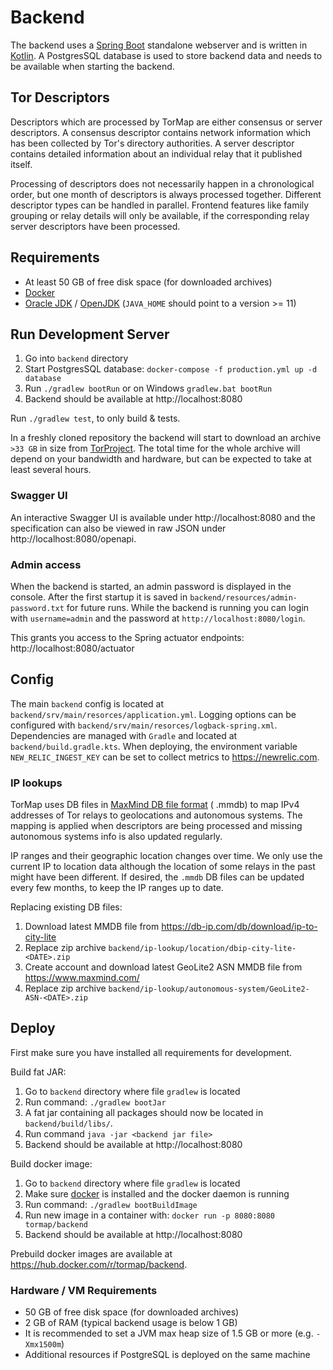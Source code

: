 # Backend

The backend uses a [Spring Boot](https://spring.io/projects/spring-boot) standalone webserver and is written
in [Kotlin](https://kotlinlang.org/). A PostgresSQL database is used to store backend data and needs to be available
when starting the backend.

## Tor Descriptors

Descriptors which are processed by TorMap are either consensus or server descriptors. A consensus descriptor contains
network information which has been collected by Tor's directory authorities. A server descriptor contains detailed
information about an individual relay that it published itself.

Processing of descriptors does not necessarily happen in a chronological order, but one month of descriptors is always
processed together. Different descriptor types can be handled in parallel. Frontend features like family grouping or relay details will only
be available, if the corresponding relay server descriptors have been processed.

## Requirements

- At least 50 GB of free disk space (for downloaded archives)
- [Docker](https://docs.docker.com/get-docker/)
- [Oracle JDK](https://www.oracle.com/java/technologies/javase-downloads.html)
  / [OpenJDK](https://openjdk.java.net/install/index.html) (`JAVA_HOME` should point to a version >= 11)

## Run Development Server

1. Go into `backend` directory
2. Start PostgresSQL database: `docker-compose -f production.yml up -d database`
3. Run `./gradlew bootRun` or on Windows `gradlew.bat bootRun`
4. Backend should be available at http://localhost:8080

Run `./gradlew test`, to only build & tests.

In a freshly cloned repository the backend will start to download an archive `>33 GB` in size
from [TorProject](https://metrics.torproject.org/collector/archive/). The total time for the whole archive will depend
on your bandwidth and hardware, but can be expected to take at least several hours.

### Swagger UI

An interactive Swagger UI is available under http://localhost:8080 and the specification can also be viewed in raw JSON
under http://localhost:8080/openapi.

### Admin access

When the backend is started, an admin password is displayed in the console. After the first startup it is saved
in `backend/resources/admin-password.txt` for future runs. While the backend is running you can login
with `username=admin` and the password at `http://localhost:8080/login`.

This grants you access to the Spring actuator endpoints: http://localhost:8080/actuator

## Config

The main `backend` config is located at `backend/srv/main/resorces/application.yml`. Logging options can be configured
with
`backend/srv/main/resorces/logback-spring.xml`. Dependencies are managed with `Gradle` and located
at `backend/build.gradle.kts`.
When deploying, the environment variable `NEW_RELIC_INGEST_KEY` can be set to collect metrics to https://newrelic.com.

### IP lookups

TorMap uses DB files in [MaxMind DB file format](https://maxmind.github.io/MaxMind-DB/) (
.mmdb) to map IPv4 addresses of Tor relays to geolocations and autonomous systems. The mapping is applied when
descriptors are being processed and missing autonomous systems info is also updated regularly.

IP ranges and their geographic location changes over time. We only use the current IP to location data although the
location of some relays in the past might have been different. If desired, the `.mmdb` DB files can be updated every few
months, to keep the IP ranges up to date.

Replacing existing DB files:

1. Download latest MMDB file from https://db-ip.com/db/download/ip-to-city-lite
2. Replace zip archive `backend/ip-lookup/location/dbip-city-lite-<DATE>.zip`
3. Create account and download latest GeoLite2 ASN MMDB file from https://www.maxmind.com/
4. Replace zip archive `backend/ip-lookup/autonomous-system/GeoLite2-ASN-<DATE>.zip`

## Deploy

First make sure you have installed all requirements for development.

Build fat JAR:

1. Go to `backend` directory where file `gradlew` is located
2. Run command: `./gradlew bootJar`
3. A fat jar containing all packages should now be located in `backend/build/libs/`.
4. Run command `java -jar <backend jar file>`
5. Backend should be available at http://localhost:8080

Build docker image:

1. Go to `backend` directory where file `gradlew` is located
2. Make sure [docker](https://docs.docker.com/get-docker/) is installed and the docker daemon is running
3. Run command: `./gradlew bootBuildImage`
4. Run new image in a container with: `docker run -p 8080:8080 tormap/backend`
5. Backend should be available at http://localhost:8080

Prebuild docker images are available at https://hub.docker.com/r/tormap/backend.

### Hardware / VM Requirements

- 50 GB of free disk space (for downloaded archives)
- 2 GB of RAM (typical backend usage is below 1 GB)
- It is recommended to set a JVM max heap size of 1.5 GB or more (e.g. `-Xmx1500m`)
- Additional resources if PostgreSQL is deployed on the same machine





